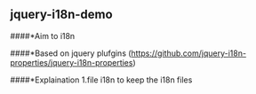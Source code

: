 ## jquery-i18n-demo
####*Aim
  to i18n

####*Based on
  jquery plufgins (https://github.com/jquery-i18n-properties/jquery-i18n-properties)
  
####*Explaination
  1.file i18n 
    to keep the i18n files
